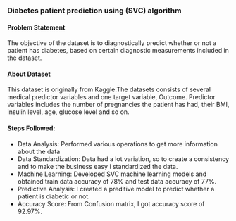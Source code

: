 ### Diabetes patient prediction using (SVC) algorithm

#### Problem Statement
The objective of the dataset is to diagnostically predict whether or not a patient has diabetes, based on certain diagnostic measurements included in the dataset.

#### About Dataset
This dataset is originally from Kaggle.The datasets consists of several medical predictor variables and one target variable, Outcome. Predictor variables includes the number of pregnancies the patient has had, their BMI, insulin level, age, glucose level and so on.

#### Steps Followed:
- Data Analysis: Performed various operations to get more information about the data
- Data Standardization: Data had a lot variation, so to create a consistency and to make the business easy i standardized the data.
- Machine Learning: Developed SVC machine learning models and obtained train data accuracy of 78% and test data accuracy of 77%. 
- Predictive Analysis: I created a preditive model to predict whether a patient is diabetic or not. 
- Accuracy Score: From Confusion matrix, I got accuracy score of 92.97%. 
